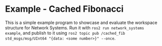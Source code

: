 # Example - Cached Fibonacci

This is a simple example program to showcase and evaluate the workspace structure for Network Systems.
Run it with `ros2 run network_systems example`, and publish to it using
    `ros2 topic pub /cached_fib std_msgs/msg/UInt64 "{data: <some number>}" --once`.
